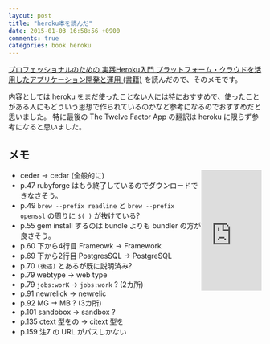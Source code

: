 ```yaml
---
layout: post
title: "heroku本を読んだ"
date: 2015-01-03 16:58:56 +0900
comments: true
categories: book heroku
---
```

<a href="http://www.amazon.co.jp/gp/product/4048915134/ref=as_li_ss_tl?ie=UTF8&amp;camp=247&amp;creative=7399&amp;creativeASIN=4048915134&amp;linkCode=as2&amp;tag=znz-22">プロフェッショナルのための 実践Heroku入門 プラットフォーム・クラウドを活用したアプリケーション開発と運用 (書籍)</a><img src="http://ir-jp.amazon-adsystem.com/e/ir?t=znz-22&amp;l=as2&amp;o=9&amp;a=4048915134" width="1" height="1" border="0" alt="" style="border:none !important; margin:0px !important;" />
を読んだので、そのメモです。

<!--more-->

内容としては heroku をまだ使ったことない人には特におすすめで、使ったことがある人にもどういう思想で作られているのかなど参考になるのでおすすめだと思いました。
特に最後の The Twelve Factor App の翻訳は heroku に限らず参考になると思いました。

## メモ

<div style="float:right">
<iframe src="http://rcm-fe.amazon-adsystem.com/e/cm?lt1=_blank&amp;bc1=000000&amp;IS2=1&amp;bg1=FFFFFF&amp;fc1=000000&amp;lc1=0000FF&amp;t=znz-22&amp;o=9&amp;p=8&amp;l=as4&amp;m=amazon&amp;f=ifr&amp;ref=ss_til&amp;asins=4048915134" style="width:120px;height:240px;" scrolling="no" marginwidth="0" marginheight="0" frameborder="0"></iframe>
</div>

- ceder → cedar (全般的に)
- p.47 rubyforge はもう終了しているのでダウンロードできなさそう。
- p.49 `brew --prefix readline` と `brew --prefix openssl` の周りに `$( )` が抜けている?
- p.55 gem install するのは bundle よりも bundler の方が良さそう。
- p.60 下から4行目 Frameowk → Framework
- p.69 下から2行目 PostgresSQL → PostgreSQL
- p.70 `(後述)` とあるが既に説明済み?
- p.79 webtype → web type
- p.79 `jobs:worK` → `jobs:work` ? (2カ所)
- p.91 newrelick → newrelic
- p.92 MG → MB ? (3カ所)
- p.101 sandobox → sandbox ?
- p.135 ctext 型をの → citext 型を
- p.159 注7 の URL がパスしかない
